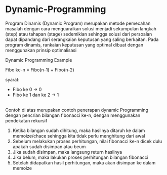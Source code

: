 # Dynamic-Programming

Program Dinamis (Dynamic Program) merupakan metode pemecahan masalah dengan cara menguaraikan solusi menjadi sekumpulan langkah (step) atau tahapan (stage) sedemikian sehingga solusi dari persoalan dapat dipandang dari serangkaian keputusan yang saling berkaitan. Pada program dinamis, rankaian keputusan yang optimal dibuat dengan menggunakan prinsip optimalisasi

Dynamic Programming Example

Fibo ke-n = Fibo(n-1) + Fibo(n-2)
<br>

syarat:
 - Fibo ke 0 -> 0
 - Fibo ke 1 dan ke 2 -> 1

<br>
Contoh di atas merupakan contoh penerapan dynamic Programming dengan pencrian bilangan fibonacci ke-n, dengan menggunakan pendekatan rekursif 
<br>

1. Ketika bilangan sudah dihitung, maka hasilnya ditaruh ke dalam memoize/chace sehingga kita tidak perlu menghitung dari awal
2. Sebelum melakukan proses perhitungan, nilai fibonacci ke-n dicek dulu apakah sudah disimpan atau beum
3. Jika sudah disimpan, maka langsung return hasilnya
4. Jika belum, maka lakukan proses perhitungan bilangan fibonacci
5. Setelah didapatkan hasil perhitungan, maka akan disimpan ke dalam memoize
